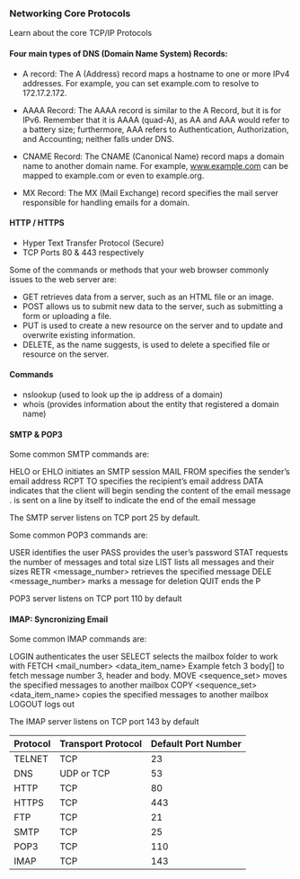 ### Networking Core Protocols
Learn about the core TCP/IP Protocols

#### Four main types of DNS (Domain Name System) Records:

- A record: The A (Address) record maps a hostname to one or more IPv4 addresses. For example, you can set example.com to resolve to 172.17.2.172.

- AAAA Record: The AAAA record is similar to the A Record, but it is for IPv6. Remember that it is AAAA (quad-A), as AA and AAA would refer to a battery size; furthermore, AAA refers to Authentication, Authorization, and Accounting; neither falls under DNS.

- CNAME Record: The CNAME (Canonical Name) record maps a domain name to another domain name. For example, www.example.com can be mapped to example.com or even to example.org.

- MX Record: The MX (Mail Exchange) record specifies the mail server responsible for handling emails for a domain.

#### HTTP / HTTPS

- Hyper Text Transfer Protocol (Secure)
- TCP Ports 80 & 443 respectively

Some of the commands or methods that your web browser commonly issues to the web server are:

- GET retrieves data from a server, such as an HTML file or an image.
- POST allows us to submit new data to the server, such as submitting a form or uploading a file.
- PUT is used to create a new resource on the server and to update and overwrite existing information.
- DELETE, as the name suggests, is used to delete a specified file or resource on the server.

#### Commands
- nslookup (used to look up the ip address of a domain)
- whois (provides information about the entity that registered a domain name)

#### SMTP & POP3

Some common SMTP commands are:

HELO or EHLO initiates an SMTP session
MAIL FROM specifies the sender’s email address
RCPT TO specifies the recipient’s email address
DATA indicates that the client will begin sending the content of the email message
. is sent on a line by itself to indicate the end of the email message

The SMTP server listens on TCP port 25 by default.

Some common POP3 commands are:

USER <username> identifies the user
PASS <password> provides the user’s password
STAT requests the number of messages and total size
LIST lists all messages and their sizes
RETR <message_number> retrieves the specified message
DELE <message_number> marks a message for deletion
QUIT ends the P

POP3 server listens on TCP port 110 by default

#### IMAP: Syncronizing Email

Some common IMAP commands are:

LOGIN <username> <password> authenticates the user
SELECT <mailbox> selects the mailbox folder to work with
FETCH <mail_number> <data_item_name> Example fetch 3 body[] to fetch message number 3, header and body.
MOVE <sequence_set> <mailbox> moves the specified messages to another mailbox
COPY <sequence_set> <data_item_name> copies the specified messages to another mailbox
LOGOUT logs out

The IMAP server listens on TCP port 143 by default

| Protocol | Transport Protocol | Default Port Number |
|----------|--------------------|----------------------|
| TELNET   | TCP                | 23                   |
| DNS      | UDP or TCP         | 53                   |
| HTTP     | TCP                | 80                   |
| HTTPS    | TCP                | 443                  |
| FTP      | TCP                | 21                   |
| SMTP     | TCP                | 25                   |
| POP3     | TCP                | 110                  |
| IMAP     | TCP                | 143                  |
